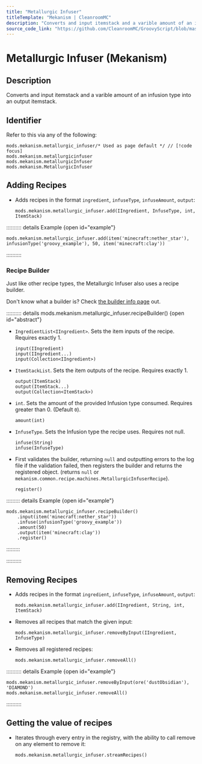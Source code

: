 ```yaml
---
title: "Metallurgic Infuser"
titleTemplate: "Mekanism | CleanroomMC"
description: "Converts and input itemstack and a varible amount of an infusion type into an output itemstack."
source_code_link: "https://github.com/CleanroomMC/GroovyScript/blob/master/src/main/java/com/cleanroommc/groovyscript/compat/mods/mekanism/MetallurgicInfuser.java"
---
```


# Metallurgic Infuser (Mekanism)

## Description

Converts and input itemstack and a varible amount of an infusion type into an output itemstack.

## Identifier

Refer to this via any of the following:

```groovy:no-line-numbers {1}
mods.mekanism.metallurgic_infuser/* Used as page default */ // [!code focus]
mods.mekanism.metallurgicinfuser
mods.mekanism.metallurgicInfuser
mods.mekanism.MetallurgicInfuser
```


## Adding Recipes

- Adds recipes in the format `ingredient`, `infuseType`, `infuseAmount`, `output`:

    ```groovy:no-line-numbers
    mods.mekanism.metallurgic_infuser.add(IIngredient, InfuseType, int, ItemStack)
    ```

:::::::::: details Example {open id="example"}
```groovy:no-line-numbers
mods.mekanism.metallurgic_infuser.add(item('minecraft:nether_star'), infusionType('groovy_example'), 50, item('minecraft:clay'))
```

::::::::::

### Recipe Builder

Just like other recipe types, the Metallurgic Infuser also uses a recipe builder.

Don't know what a builder is? Check [the builder info page](../../groovy/builder.md) out.

:::::::::: details mods.mekanism.metallurgic_infuser.recipeBuilder() {open id="abstract"}
- `IngredientList<IIngredient>`. Sets the item inputs of the recipe. Requires exactly 1.

    ```groovy:no-line-numbers
    input(IIngredient)
    input(IIngredient...)
    input(Collection<IIngredient>)
    ```

- `ItemStackList`. Sets the item outputs of the recipe. Requires exactly 1.

    ```groovy:no-line-numbers
    output(ItemStack)
    output(ItemStack...)
    output(Collection<ItemStack>)
    ```

- `int`. Sets the amount of the provided Infusion type consumed. Requires greater than 0. (Default `0`).

    ```groovy:no-line-numbers
    amount(int)
    ```

- `InfuseType`. Sets the Infusion type the recipe uses. Requires not null.

    ```groovy:no-line-numbers
    infuse(String)
    infuse(InfuseType)
    ```

- First validates the builder, returning `null` and outputting errors to the log file if the validation failed, then registers the builder and returns the registered object. (returns `null` or `mekanism.common.recipe.machines.MetallurgicInfuserRecipe`).

    ```groovy:no-line-numbers
    register()
    ```

::::::::: details Example {open id="example"}
```groovy:no-line-numbers
mods.mekanism.metallurgic_infuser.recipeBuilder()
    .input(item('minecraft:nether_star'))
    .infuse(infusionType('groovy_example'))
    .amount(50)
    .output(item('minecraft:clay'))
    .register()
```

:::::::::

::::::::::

## Removing Recipes

- Adds recipes in the format `ingredient`, `infuseType`, `infuseAmount`, `output`:

    ```groovy:no-line-numbers
    mods.mekanism.metallurgic_infuser.add(IIngredient, String, int, ItemStack)
    ```

- Removes all recipes that match the given input:

    ```groovy:no-line-numbers
    mods.mekanism.metallurgic_infuser.removeByInput(IIngredient, InfuseType)
    ```

- Removes all registered recipes:

    ```groovy:no-line-numbers
    mods.mekanism.metallurgic_infuser.removeAll()
    ```

:::::::::: details Example {open id="example"}
```groovy:no-line-numbers
mods.mekanism.metallurgic_infuser.removeByInput(ore('dustObsidian'), 'DIAMOND')
mods.mekanism.metallurgic_infuser.removeAll()
```

::::::::::

## Getting the value of recipes

- Iterates through every entry in the registry, with the ability to call remove on any element to remove it:

    ```groovy:no-line-numbers
    mods.mekanism.metallurgic_infuser.streamRecipes()
    ```
